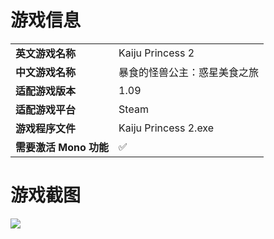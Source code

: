 # 游戏信息

|                        |                              |
| ---------------------- | ---------------------------- |
| **英文游戏名称**       | Kaiju Princess 2             |
| **中文游戏名称**       | 暴食的怪兽公主：惑星美食之旅 |
| **适配游戏版本**       | 1.09                         |
| **适配游戏平台**       | Steam                        |
| **游戏程序文件**       | Kaiju Princess 2.exe         |
| **需要激活 Mono 功能** | ✅                            |



# 游戏截图

![](https://shared.fastly.steamstatic.com/store_item_assets/steam/apps/2289720/header_tchinese.jpg)

